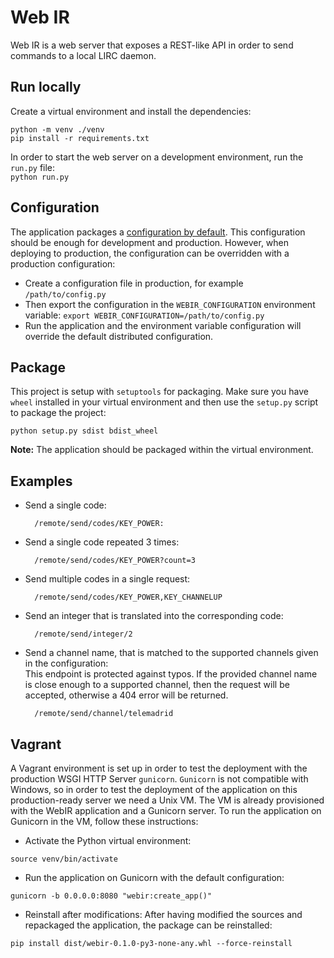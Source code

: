 # Web IR
Web IR is a web server that exposes a REST-like API in order to send commands to a local LIRC daemon.

## Run locally
Create a virtual environment and install the dependencies:
```
python -m venv ./venv
pip install -r requirements.txt
```
In order to start the web server on a development environment, run the `run.py` file:<br>
`python run.py`

## Configuration
The application packages a [configuration by default](./webir/config.py).
This configuration should be enough for development and production.
However, when deploying to production, the configuration can be overridden with a production configuration:
* Create a configuration file in production, for example `/path/to/config.py`
* Then export the configuration in the `WEBIR_CONFIGURATION` environment variable: `export WEBIR_CONFIGURATION=/path/to/config.py`
* Run the application and the environment variable configuration will override the default distributed configuration.

## Package
This project is setup with `setuptools` for packaging.
Make sure you have `wheel` installed in your virtual environment and then use the `setup.py` script to package the project:
```shell script
python setup.py sdist bdist_wheel
```
**Note:** The application should be packaged within the virtual environment.

## Examples
* Send a single code:

        /remote/send/codes/KEY_POWER:

* Send a single code repeated 3 times:

        /remote/send/codes/KEY_POWER?count=3

* Send multiple codes in a single request:

        /remote/send/codes/KEY_POWER,KEY_CHANNELUP

* Send an integer that is translated into the corresponding code:

        /remote/send/integer/2

* Send a channel name, that is matched to the supported channels given in the configuration:<br>
This endpoint is protected against typos. If the provided channel name is close enough to a supported channel,
then the request will be accepted, otherwise a 404 error will be returned.

        /remote/send/channel/telemadrid

## Vagrant
A Vagrant environment is set up in order to test the deployment with the production WSGI HTTP Server `gunicorn`.
`Gunicorn` is not compatible with Windows, so in order to test the deployment of the application on this production-ready server we need a Unix VM.
The VM is already provisioned with the WebIR application and a Gunicorn server.
To run the application on Gunicorn in the VM, follow these instructions:
* Activate the Python virtual environment:
```shell script
source venv/bin/activate
```
* Run the application on Gunicorn with the default configuration:
```shell script
gunicorn -b 0.0.0.0:8080 "webir:create_app()"
```
* Reinstall after modifications: After having modified the sources and repackaged the application, the package can be reinstalled:
````shell script
pip install dist/webir-0.1.0-py3-none-any.whl --force-reinstall
````